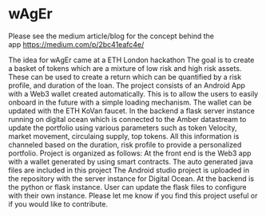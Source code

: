 # wAgEr
Please see the medium article/blog for the concept behind the app https://medium.com/p/2bc41eafc4e/

The idea for wAgEr came at a ETH London hackathon The goal is to create a basket of tokens which are a mixture of low risk and high risk assets. These can be used to create a return which can be quantified by a risk profile, and duration of the loan.
The project consists of an Android App with a Web3 wallet created automatically. This is to allow the users to easily onboard in the future with a simple loading mechanism. The wallet can be updated with the ETH KoVan faucet. In the backend a flask server instance running on digital ocean which is connected to the Amber datastream to update the portfolio using various parameters such as token Velocity, market movement, circulaing supply, top tokens. All this information is channeled based on the duration, risk profile to provide a personalized portfolio.
Project is organized as follows: At the front end is the Web3 app with a wallet generated by using smart contracts. The auto generated java files are included in this project The Android studio project is uploaded in the repository with the server instance for Digital Ocean. At the backend is the python or flask instance. User can update the flask files to configure with their own instance.
Please let me know if you find this project useful or if you would like to contribute.
